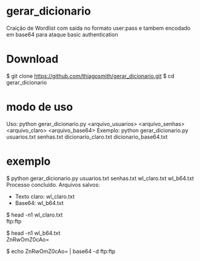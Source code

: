 # gerar_dicionario
Craição de Wordlist com saída no formato user:pass e tambem encodado em base64 para ataque basic authentication

# Download
$ git clone https://github.com/thiagosmith/gerar_dicionario.git
$ cd gerar_dicionario

# modo de uso
Uso: python gerar_dicionario.py <arquivo_usuarios> <arquivo_senhas> <arquivo_claro> <arquivo_base64>
Exemplo: python gerar_dicionario.py usuarios.txt senhas.txt dicionario_claro.txt dicionario_base64.txt

# exemplo
$ python gerar_dicionario.py usuarios.txt senhas.txt wl_claro.txt wl_b64.txt
Processo concluído. Arquivos salvos:
- Texto claro: wl_claro.txt
- Base64: wl_b64.txt

$ head -n1 wl_claro.txt                                                                                                              
ftp:ftp

$ head -n1 wl_b64.txt  
ZnRwOmZ0cAo=

$ echo ZnRwOmZ0cAo= | base64 -d
ftp:ftp
